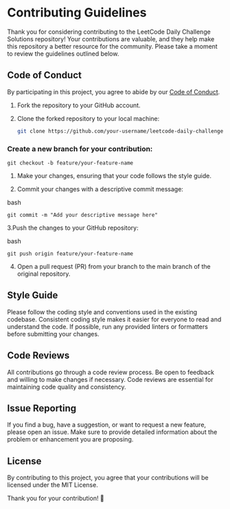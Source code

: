 # Contributing Guidelines

Thank you for considering contributing to the LeetCode Daily Challenge Solutions repository! Your contributions are valuable, and they help make this repository a better resource for the community. Please take a moment to review the guidelines outlined below.

## Code of Conduct

By participating in this project, you agree to abide by our [Code of Conduct](CODE_OF_CONDUCT.md). 
1. Fork the repository to your GitHub account.
2. Clone the forked repository to your local machine:

   ```bash
   git clone https://github.com/your-username/leetcode-daily-challenge.git
   
### Create a new branch for your contribution:

    git checkout -b feature/your-feature-name
    
1. Make your changes, ensuring that your code follows the style guide.

2. Commit your changes with a descriptive commit message:

bash

    git commit -m "Add your descriptive message here"

3.Push the changes to your GitHub repository:

bash

    git push origin feature/your-feature-name
4. Open a pull request (PR) from your branch to the main branch of the original repository.

## Style Guide
Please follow the coding style and conventions used in the existing codebase. Consistent coding style makes it easier for everyone to read and understand the code. If possible, run any provided linters or formatters before submitting your changes.

## Code Reviews
All contributions go through a code review process. Be open to feedback and willing to make changes if necessary. Code reviews are essential for maintaining code quality and consistency.

## Issue Reporting
If you find a bug, have a suggestion, or want to request a new feature, please open an issue. Make sure to provide detailed information about the problem or enhancement you are proposing.

## License
By contributing to this project, you agree that your contributions will be licensed under the MIT License.

Thank you for your contribution! 🎉


